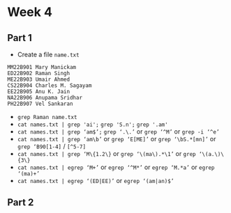 # Week 4

## Part 1

- Create a file `name.txt`
```
MM22B901 Mary Manickam
ED22B902 Raman Singh
ME22B903 Umair Ahmed
CS22B904 Charles M. Sagayam
EE22B905 Anu K. Jain
NA22B906 Anupama Sridhar
PH22B907 Vel Sankaran
```
- `grep Raman name.txt`
- `cat names.txt | grep 'ai';` `grep 'S.n';` `grep '.am'`
- `cat names.txt | grep ‘am$’;` `grep ‘.\.’` or `grep ‘^M’` or `grep -i ‘^e’`
- `cat names.txt | grep ‘am\b’` or `grep ‘E[ME]’` or `grep ‘\bS.*[mn]’` or `grep ‘B90[1-4]` / `[^5-7]`
- `cat names.txt | grep ‘M\{1.2\}` or `grep ‘\(ma\).*\1’` or `grep ‘\(a.\)\{3\}`
- `cat names.txt | egrep ‘M+’` or `egrep ‘^M*’` or `egrep ‘M.*a’` or `egrep ‘(ma)+’`
- `cat names.txt | egrep ‘(ED|EE)’` or `egrep ‘(am|an)$’`

## Part 2


